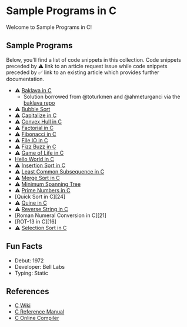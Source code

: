 # Sample Programs in C

Welcome to Sample Programs in C!

## Sample Programs

Below, you'll find a list of code snippets in this collection. Code snippets preceded by ⚠️ link to an 
article request issue while code snippets preceded by ✅ link to an existing article which provides 
further documentation.

- ⚠️ [Baklava in C][baklava-article-issue]
  - Solution borrowed from @toturkmen and @ahmeturganci via the [baklava repo][baklava-repo]
- ⚠️ [Bubble Sort][bubble-sort-article-issue]
- ⚠️ [Capitalize in C][capitalize-article-issue]
- ⚠️ [Convex Hull in C][convex-hull-article-issue]
- ⚠️ [Factorial in C][factorial-article-issue]
- ⚠️ [Fibonacci in C][fibonacci-article-issue]
- ⚠️ [File IO in C][file-io-article-issue]
- ⚠️ [Fizz Buzz in C][fizz-buzz-article-issue]
- ⚠️ [Game of Life in C][game-of-life-article-issue]
- [Hello World in C][hello-world-article]
- ⚠️ [Insertion Sort in C][insertion-sort-article-issue]
- ⚠️ [Least Common Subsequence in C][lcs-article-issue]
- ⚠️ [Merge Sort in C][merge-sort-article-issue]
- ⚠️ [Minimum Spanning Tree][minimum-spanning-tree-article-issue]
- ⚠️ [Prime Numbers in C][prime-numbers-article-issue]
- [Quick Sort in C][24]
- ⚠️ [Quine in C][quine-article-issue]
- ⚠️ [Reverse String in C][reverse-string-article-issue]
- [Roman Numeral Conversion in C][21]
- [ROT-13 in C][16]
- ⚠️ [Selection Sort in C][selection-sort-article-issue]

## Fun Facts

- Debut: 1972
- Developer: Bell Labs
- Typing: Static

## References

- [C Wiki][c-wiki]
- [C Reference Manual][c-manual]
- [C Online Compiler][c-online-manual]

[baklava-repo]: https://github.com/toturkmen/baklava
[c-manual]: https://www.gnu.org/software/gnu-c-manual/
[c-online-manual]: https://www.onlinegdb.com/online_c_compiler
[c-wiki]: https://en.wikipedia.org/wiki/C_(programming_language)

[hello-world-article]: https://therenegadecoder.com/code/hello-world-in-c/

[baklava-article-issue]: https://github.com/TheRenegadeCoder/sample-programs-website/issues/198
[bubble-sort-article-issue]: https://github.com/TheRenegadeCoder/sample-programs-website/issues/37
[capitalize-article-issue]: https://github.com/TheRenegadeCoder/sample-programs-website/issues/422
[convex-hull-article-issue]: https://github.com/TheRenegadeCoder/sample-programs-website/issues/78
[factorial-article-issue]: https://github.com/TheRenegadeCoder/sample-programs-website/issues/77
[fibonacci-article-issue]: https://github.com/TheRenegadeCoder/sample-programs-website/issues/176
[file-io-article-issue]: https://github.com/TheRenegadeCoder/sample-programs-website/issues/203
[fizz-buzz-article-issue]: https://github.com/TheRenegadeCoder/sample-programs-website/issues/217
[game-of-life-article-issue]: https://github.com/TheRenegadeCoder/sample-programs-website/issues/211
[insertion-sort-article-issue]: https://github.com/TheRenegadeCoder/sample-programs-website/issues/425
[lcs-article-issue]: https://github.com/TheRenegadeCoder/sample-programs-website/issues/428
[merge-sort-article-issue]: https://github.com/TheRenegadeCoder/sample-programs-website/issues/424
[minimum-spanning-tree-article-issue]: https://github.com/TheRenegadeCoder/sample-programs-website/issues/429
[prime-numbers-article-issue]: https://github.com/TheRenegadeCoder/sample-programs-website/issues/423
[quine-article-issue]: https://github.com/TheRenegadeCoder/sample-programs-website/issues/426
[reverse-string-article-issue]: https://github.com/TheRenegadeCoder/sample-programs-website/issues/226
[selection-sort-article-issue]: https://github.com/TheRenegadeCoder/sample-programs-website/issues/427
